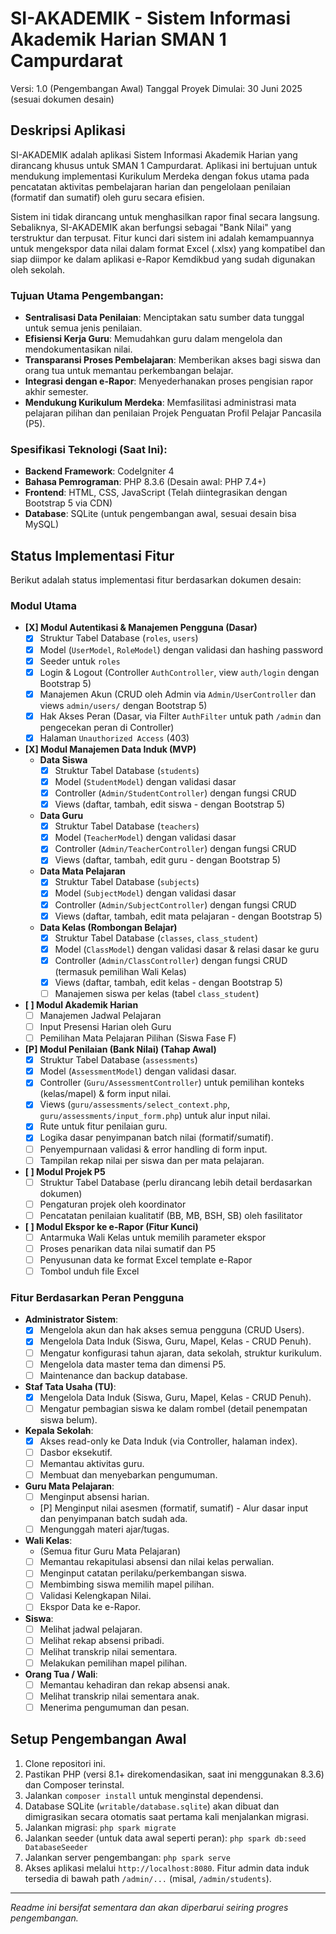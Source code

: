 # SI-AKADEMIK - Sistem Informasi Akademik Harian SMAN 1 Campurdarat

Versi: 1.0 (Pengembangan Awal)
Tanggal Proyek Dimulai: 30 Juni 2025 (sesuai dokumen desain)

## Deskripsi Aplikasi

SI-AKADEMIK adalah aplikasi Sistem Informasi Akademik Harian yang dirancang khusus untuk SMAN 1 Campurdarat. Aplikasi ini bertujuan untuk mendukung implementasi Kurikulum Merdeka dengan fokus utama pada pencatatan aktivitas pembelajaran harian dan pengelolaan penilaian (formatif dan sumatif) oleh guru secara efisien.

Sistem ini tidak dirancang untuk menghasilkan rapor final secara langsung. Sebaliknya, SI-AKADEMIK akan berfungsi sebagai "Bank Nilai" yang terstruktur dan terpusat. Fitur kunci dari sistem ini adalah kemampuannya untuk mengekspor data nilai dalam format Excel (.xlsx) yang kompatibel dan siap diimpor ke dalam aplikasi e-Rapor Kemdikbud yang sudah digunakan oleh sekolah.

### Tujuan Utama Pengembangan:
*   **Sentralisasi Data Penilaian**: Menciptakan satu sumber data tunggal untuk semua jenis penilaian.
*   **Efisiensi Kerja Guru**: Memudahkan guru dalam mengelola dan mendokumentasikan nilai.
*   **Transparansi Proses Pembelajaran**: Memberikan akses bagi siswa dan orang tua untuk memantau perkembangan belajar.
*   **Integrasi dengan e-Rapor**: Menyederhanakan proses pengisian rapor akhir semester.
*   **Mendukung Kurikulum Merdeka**: Memfasilitasi administrasi mata pelajaran pilihan dan penilaian Projek Penguatan Profil Pelajar Pancasila (P5).

### Spesifikasi Teknologi (Saat Ini):
*   **Backend Framework**: CodeIgniter 4
*   **Bahasa Pemrograman**: PHP 8.3.6 (Desain awal: PHP 7.4+)
*   **Frontend**: HTML, CSS, JavaScript (Telah diintegrasikan dengan Bootstrap 5 via CDN)
*   **Database**: SQLite (untuk pengembangan awal, sesuai desain bisa MySQL)

## Status Implementasi Fitur

Berikut adalah status implementasi fitur berdasarkan dokumen desain:

### Modul Utama

*   **[X] Modul Autentikasi & Manajemen Pengguna (Dasar)**
    *   [X] Struktur Tabel Database (`roles`, `users`)
    *   [X] Model (`UserModel`, `RoleModel`) dengan validasi dan hashing password
    *   [X] Seeder untuk `roles`
    *   [X] Login & Logout (Controller `AuthController`, view `auth/login` dengan Bootstrap 5)
    *   [X] Manajemen Akun (CRUD oleh Admin via `Admin/UserController` dan views `admin/users/` dengan Bootstrap 5)
    *   [X] Hak Akses Peran (Dasar, via Filter `AuthFilter` untuk path `/admin` dan pengecekan peran di Controller)
    *   [X] Halaman `Unauthorized Access` (403)
*   **[X] Modul Manajemen Data Induk (MVP)**
    *   **Data Siswa**
        *   [X] Struktur Tabel Database (`students`)
        *   [X] Model (`StudentModel`) dengan validasi dasar
        *   [X] Controller (`Admin/StudentController`) dengan fungsi CRUD
        *   [X] Views (daftar, tambah, edit siswa - dengan Bootstrap 5)
    *   **Data Guru**
        *   [X] Struktur Tabel Database (`teachers`)
        *   [X] Model (`TeacherModel`) dengan validasi dasar
        *   [X] Controller (`Admin/TeacherController`) dengan fungsi CRUD
        *   [X] Views (daftar, tambah, edit guru - dengan Bootstrap 5)
    *   **Data Mata Pelajaran**
        *   [X] Struktur Tabel Database (`subjects`)
        *   [X] Model (`SubjectModel`) dengan validasi dasar
        *   [X] Controller (`Admin/SubjectController`) dengan fungsi CRUD
        *   [X] Views (daftar, tambah, edit mata pelajaran - dengan Bootstrap 5)
    *   **Data Kelas (Rombongan Belajar)**
        *   [X] Struktur Tabel Database (`classes`, `class_student`)
        *   [X] Model (`ClassModel`) dengan validasi dasar & relasi dasar ke guru
        *   [X] Controller (`Admin/ClassController`) dengan fungsi CRUD (termasuk pemilihan Wali Kelas)
        *   [X] Views (daftar, tambah, edit kelas - dengan Bootstrap 5)
        *   [ ] Manajemen siswa per kelas (tabel `class_student`)
*   **[ ] Modul Akademik Harian**
    *   [ ] Manajemen Jadwal Pelajaran
    *   [ ] Input Presensi Harian oleh Guru
    *   [ ] Pemilihan Mata Pelajaran Pilihan (Siswa Fase F)
*   **[P] Modul Penilaian (Bank Nilai) (Tahap Awal)**
    *   [X] Struktur Tabel Database (`assessments`)
    *   [X] Model (`AssessmentModel`) dengan validasi dasar.
    *   [X] Controller (`Guru/AssessmentController`) untuk pemilihan konteks (kelas/mapel) & form input nilai.
    *   [X] Views (`guru/assessments/select_context.php`, `guru/assessments/input_form.php`) untuk alur input nilai.
    *   [X] Rute untuk fitur penilaian guru.
    *   [X] Logika dasar penyimpanan batch nilai (formatif/sumatif).
    *   [ ] Penyempurnaan validasi & error handling di form input.
    *   [ ] Tampilan rekap nilai per siswa dan per mata pelajaran.
*   **[ ] Modul Projek P5**
    *   [ ] Struktur Tabel Database (perlu dirancang lebih detail berdasarkan dokumen)
    *   [ ] Pengaturan projek oleh koordinator
    *   [ ] Pencatatan penilaian kualitatif (BB, MB, BSH, SB) oleh fasilitator
*   **[ ] Modul Ekspor ke e-Rapor (Fitur Kunci)**
    *   [ ] Antarmuka Wali Kelas untuk memilih parameter ekspor
    *   [ ] Proses penarikan data nilai sumatif dan P5
    *   [ ] Penyusunan data ke format Excel template e-Rapor
    *   [ ] Tombol unduh file Excel

### Fitur Berdasarkan Peran Pengguna

*   **Administrator Sistem**:
    *   [X] Mengelola akun dan hak akses semua pengguna (CRUD Users).
    *   [X] Mengelola Data Induk (Siswa, Guru, Mapel, Kelas - CRUD Penuh).
    *   [ ] Mengatur konfigurasi tahun ajaran, data sekolah, struktur kurikulum.
    *   [ ] Mengelola data master tema dan dimensi P5.
    *   [ ] Maintenance dan backup database.
*   **Staf Tata Usaha (TU)**:
    *   [X] Mengelola Data Induk (Siswa, Guru, Mapel, Kelas - CRUD Penuh).
    *   [ ] Mengatur pembagian siswa ke dalam rombel (detail penempatan siswa belum).
*   **Kepala Sekolah**:
    *   [X] Akses read-only ke Data Induk (via Controller, halaman index).
    *   [ ] Dasbor eksekutif.
    *   [ ] Memantau aktivitas guru.
    *   [ ] Membuat dan menyebarkan pengumuman.
*   **Guru Mata Pelajaran**:
    *   [ ] Menginput absensi harian.
    *   [P] Menginput nilai asesmen (formatif, sumatif) - Alur dasar input dan penyimpanan batch sudah ada.
    *   [ ] Mengunggah materi ajar/tugas.
*   **Wali Kelas**:
    *   (Semua fitur Guru Mata Pelajaran)
    *   [ ] Memantau rekapitulasi absensi dan nilai kelas perwalian.
    *   [ ] Menginput catatan perilaku/perkembangan siswa.
    *   [ ] Membimbing siswa memilih mapel pilihan.
    *   [ ] Validasi Kelengkapan Nilai.
    *   [ ] Ekspor Data ke e-Rapor.
*   **Siswa**:
    *   [ ] Melihat jadwal pelajaran.
    *   [ ] Melihat rekap absensi pribadi.
    *   [ ] Melihat transkrip nilai sementara.
    *   [ ] Melakukan pemilihan mapel pilihan.
*   **Orang Tua / Wali**:
    *   [ ] Memantau kehadiran dan rekap absensi anak.
    *   [ ] Melihat transkrip nilai sementara anak.
    *   [ ] Menerima pengumuman dan pesan.

## Setup Pengembangan Awal

1.  Clone repositori ini.
2.  Pastikan PHP (versi 8.1+ direkomendasikan, saat ini menggunakan 8.3.6) dan Composer terinstal.
3.  Jalankan `composer install` untuk menginstal dependensi.
4.  Database SQLite (`writable/database.sqlite`) akan dibuat dan dimigrasikan secara otomatis saat pertama kali menjalankan migrasi.
5.  Jalankan migrasi: `php spark migrate`
6.  Jalankan seeder (untuk data awal seperti peran): `php spark db:seed DatabaseSeeder`
7.  Jalankan server pengembangan: `php spark serve`
8.  Akses aplikasi melalui `http://localhost:8080`. Fitur admin data induk tersedia di bawah path `/admin/...` (misal, `/admin/students`).

---
*Readme ini bersifat sementara dan akan diperbarui seiring progres pengembangan.*
